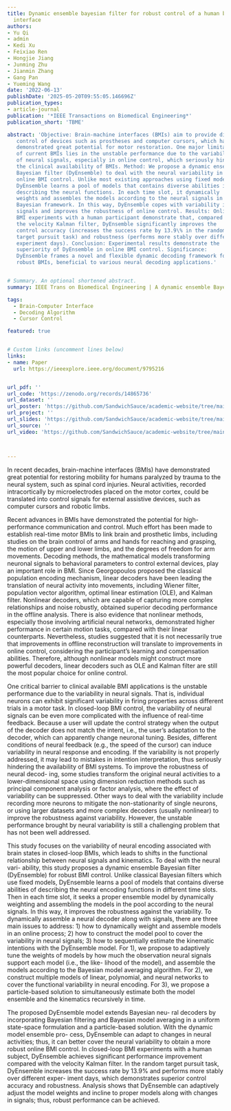 ```yaml
---
title: Dynamic ensemble bayesian filter for robust control of a human brain-machine
  interface
authors:
- Yu Qi
- admin
- Kedi Xu
- Feixiao Ren
- Hongjie Jiang
- Junming Zhu
- Jianmin Zhang
- Gang Pan
- Yueming Wang
date: '2022-06-13'
publishDate: '2025-05-20T09:55:05.146696Z'
publication_types:
- article-journal
publication: '*IEEE Transactions on Biomedical Engineering*'
publication_short: 'TBME'

abstract: 'Objective: Brain-machine interfaces (BMIs) aim to provide direct brain
   control of devices such as prostheses and computer cursors, which have
   demonstrated great potential for motor restoration. One major limitation
   of current BMIs lies in the unstable performance due to the variability
   of neural signals, especially in online control, which seriously hinders
   the clinical availability of BMIs. Method: We propose a dynamic ensemble
   Bayesian filter (DyEnsemble) to deal with the neural variability in
   online BMI control. Unlike most existing approaches using fixed models,
   DyEnsemble learns a pool of models that contains diverse abilities in
   describing the neural functions. In each time slot, it dynamically
   weights and assembles the models according to the neural signals in a
   Bayesian framework. In this way, DyEnsemble copes with variability in
   signals and improves the robustness of online control. Results: Online
   BMI experiments with a human participant demonstrate that, compared with
   the velocity Kalman filter, DyEnsemble significantly improves the
   control accuracy (increases the success rate by 13.9\% in the random
   target pursuit task) and robustness (performs more stably over different
   experiment days). Conclusion: Experimental results demonstrate the
   superiority of DyEnsemble in online BMI control. Significance:
   DyEnsemble frames a novel and flexible dynamic decoding framework for
   robust BMIs, beneficial to various neural decoding applications.'


# Summary. An optional shortened abstract.
summary: IEEE Trans on Biomedical Engineering | A dynamic ensemble Bayesian filter (DyEnsemble) is proposed to improve the robustness of online brain-machine interface (BMI) control by adaptively combining multiple neural decoding models to handle neural signal variability, showing significantly better accuracy and stability than conventional methods.

tags:
  - Brain-Computer Interface
  - Decoding Algorithm
  - Cursor Control

featured: true


# Custom links (uncomment lines below)
links:
- name: Paper
  url: https://ieeexplore.ieee.org/document/9795216


url_pdf: ''
url_code: 'https://zenodo.org/records/14865736'
url_dataset: ''
url_poster: 'https://github.com/SandwichSauce/academic-website/tree/main/content/publication/2022-tbme-dynamic/2022-tbme-dynamic-poster.pdf'
url_project: ''
url_slides: 'https://github.com/SandwichSauce/academic-website/tree/main/content/publication/2022-tbme-dynamic/2022-tbme-dynamic-slides.pdf'
url_source: ''
url_video: 'https://github.com/SandwichSauce/academic-website/tree/main/content/publication/2022-tbme-dynamic/2022-tbme-dynamic-video.mp4'



---
```


In recent decades, brain-machine interfaces (BMIs) have demonstrated great potential for restoring mobility for humans paralyzed by trauma to the neural system, such as spinal cord injuries. Neural activities, recorded intracortically by microelectrodes placed on the motor cortex, could be translated into control signals for external assistive devices, such as computer cursors and robotic limbs.

Recent advances in BMIs have demonstrated the potential for high-performance communication and control. Much effort has been made to establish real-time motor BMIs to link brain and prosthetic limbs, including studies on the brain control of arms and hands for reaching and grasping, the motion of upper and lower limbs, and the degrees of freedom for arm movements. Decoding methods, the mathematical models transforming neuronal signals to behavioral parameters to control external devices, play an important role in BMI. Since Georgopoulos proposed the classical population encoding mechanism, linear decoders have been leading the translation of neural activity into movements, including Wiener filter, population vector algorithm, optimal linear estimation (OLE), and Kalman filter. Nonlinear decoders, which are capable of capturing more complex relationships and noise robustly, obtained superior decoding performance in the offline analysis. There is also evidence that nonlinear methods, especially those involving artificial neural networks, demonstrated higher performance in certain motion tasks, compared with their linear counterparts. Nevertheless, studies suggested that it is not necessarily true that improvements in offline reconstruction will translate to improvements in online control, considering the participant’s learning and compensation abilities. Therefore, although nonlinear models might construct more powerful decoders, linear decoders such as OLE and Kalman filter are still the most popular choice for online control.

One critical barrier to clinical available BMI applications is the unstable performance due to the variability in neural signals. That is, individual neurons can exhibit significant variability in firing properties across different trials in a motor task. In closed-loop BMI control, the variability of neural signals can be even more complicated with the influence of real-time feedback. Because a user will update the control strategy when the output of the decoder does not match the intent, i.e., the user’s adaptation to the decoder, which can apparently change neuronal tuning. Besides, different conditions of neural feedback (e.g., the speed of the cursor) can induce variability in neural response and encoding. If the variability is not properly addressed, it may lead to mistakes in intention interpretation, thus seriously hindering the availability of BMI systems. To improve the robustness of neural decod- ing, some studies transform the original neural activities to a lower-dimensional space using dimension reduction methods such as principal component analysis or factor analysis, where the effect of variability can be suppressed. Other ways to deal with the variability include recording more neurons to mitigate the non-stationarity of single neurons, or using larger datasets and more complex decoders (usually nonlinear) to improve the robustness against variability. However, the unstable performance brought by neural variability is still a challenging problem that has not been well addressed.

This study focuses on the variability of neural encoding associated with brain states in closed-loop BMIs, which leads to shifts in the functional relationship between neural signals and kinematics. To deal with the neural vari- ability, this study proposes a dynamic ensemble Bayesian filter (DyEnsemble) for robust BMI control. Unlike classical Bayesian filters which use fixed models, DyEnsemble learns a pool of models that contains diverse abilities of describing the neural encoding functions in different time slots. Then in each time slot, it seeks a proper ensemble model by dynamically weighting and assembling the models in the pool according to the neural signals. In this way, it improves the robustness against the variability. To dynamically assemble a neural decoder along with signals, there are three main issues to address: 1) how to dynamically weight and assemble models in an online process; 2) how to construct the model pool to cover the variability in neural signals; 3) how to sequentially estimate the kinematic intentions with the DyEnsemble model. For 1), we propose to adaptively tune the weights of models by how much the observation neural signals support each model (i.e., the like- lihood of the model), and assemble the models according to the Bayesian model averaging algorithm. For 2), we construct multiple models of linear, polynomial, and neural networks to cover the functional variability in neural encoding. For 3), we propose a particle-based solution to simultaneously estimate both the model ensemble and the kinematics recursively in time.

The proposed DyEnsemble model extends Bayesian neu- ral decoders by incorporating Bayesian filtering and Bayesian model averaging in a uniform state-space formulation and a particle-based solution. With the dynamic model ensemble pro- cess, DyEnsemble can adapt to changes in neural activities; thus, it can better cover the neural variability to obtain a more robust online BMI control. In closed-loop BMI experiments with a human subject, DyEnsemble achieves significant performance improvement compared with the velocity Kalman filter. In the random target pursuit task, DyEnsemble increases the success
rate by 13.9% and performs more stably over different exper- iment days, which demonstrates superior control accuracy and robustness. Analysis shows that DyEnsemble can adaptively adjust the model weights and incline to proper models along with changes in signals; thus, robust performance can be achieved.